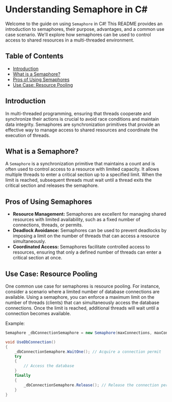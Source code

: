 # Understanding Semaphore in C#

Welcome to the guide on using `Semaphore` in C#! This README provides an introduction to semaphores, their purpose, advantages, and a common use case scenario. We'll explore how semaphores can be used to control access to shared resources in a multi-threaded environment.

## Table of Contents

- [Introduction](#introduction)
- [What is a Semaphore?](#what-is-a-semaphore)
- [Pros of Using Semaphores](#pros-of-using-semaphores)
- [Use Case: Resource Pooling](#use-case-resource-pooling)

## Introduction

In multi-threaded programming, ensuring that threads cooperate and synchronize their actions is crucial to avoid race conditions and maintain data integrity. Semaphores are synchronization primitives that provide an effective way to manage access to shared resources and coordinate the execution of threads.

## What is a Semaphore?

A `Semaphore` is a synchronization primitive that maintains a count and is often used to control access to a resource with limited capacity. It allows multiple threads to enter a critical section up to a specified limit. When the limit is reached, subsequent threads must wait until a thread exits the critical section and releases the semaphore.

## Pros of Using Semaphores

- **Resource Management:** Semaphores are excellent for managing shared resources with limited availability, such as a fixed number of connections, threads, or permits.
- **Deadlock Avoidance:** Semaphores can be used to prevent deadlocks by imposing a limit on the number of threads that can access a resource simultaneously.
- **Coordinated Access:** Semaphores facilitate controlled access to resources, ensuring that only a defined number of threads can enter a critical section at once.

## Use Case: Resource Pooling

One common use case for semaphores is resource pooling. For instance, consider a scenario where a limited number of database connections are available. Using a semaphore, you can enforce a maximum limit on the number of threads (clients) that can simultaneously access the database connections. Once the limit is reached, additional threads will wait until a connection becomes available.

Example:
```csharp
Semaphore _dbConnectionSemaphore = new Semaphore(maxConnections, maxConnections);

void UseDbConnection()
{
    _dbConnectionSemaphore.WaitOne(); // Acquire a connection permit
    try
    {
        // Access the database
    }
    finally
    {
        _dbConnectionSemaphore.Release(); // Release the connection permit
    }
}
